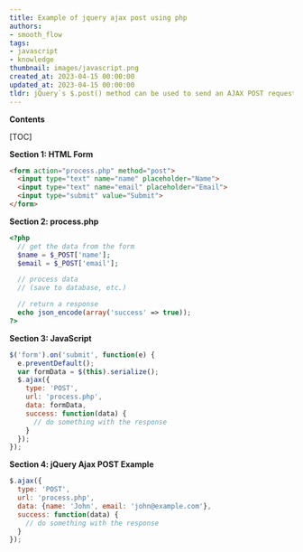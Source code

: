 ```yaml
---
title: Example of jquery ajax post using php
authors:
- smooth_flow
tags:
- javascript
- knowledge
thumbnail: images/javascript.png
created_at: 2023-04-15 00:00:00
updated_at: 2023-04-15 00:00:00
tldr: jQuery`s $.post() method can be used to send an AJAX POST request to a PHP script.
---
```


**Contents**

[TOC]

**Section 1: HTML Form**

```html
<form action="process.php" method="post">
  <input type="text" name="name" placeholder="Name">
  <input type="text" name="email" placeholder="Email">
  <input type="submit" value="Submit">
</form>
```

**Section 2: process.php**

```php
<?php
  // get the data from the form
  $name = $_POST['name'];
  $email = $_POST['email'];

  // process data
  // (save to database, etc.)

  // return a response
  echo json_encode(array('success' => true));
?>
```

**Section 3: JavaScript**

```javascript
$('form').on('submit', function(e) {
  e.preventDefault();
  var formData = $(this).serialize();
  $.ajax({
    type: 'POST',
    url: 'process.php',
    data: formData,
    success: function(data) {
      // do something with the response
    }
  });
});
```

**Section 4: jQuery Ajax POST Example**

```javascript
$.ajax({
  type: 'POST',
  url: 'process.php',
  data: {name: 'John', email: 'john@example.com'},
  success: function(data) {
    // do something with the response
  }
});
```

